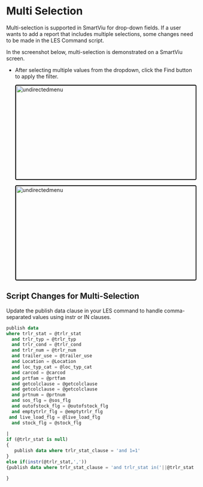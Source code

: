 # Multi Selection
Multi-selection is supported in SmartViu for drop-down fields. If a user wants to add a report that includes multiple selections, some changes need to be made in the LES Command script. 

In the screenshot below, multi-selection is demonstrated on a SmartViu screen. 

- After selecting multiple values from the dropdown, click the Find button to apply the filter.

  <img src="./Attachments/Multi_Selection.png" alt="undirectedmenu" style="height: 250px; width:500px;margin:auto;display:block; cursor: zoom-in; 
  border: 2px solid #000000; border-radius: 4px;"
  onclick="this.style.height='400px'; this.style.cursor='zoom-out';" 
  ondblclick="this.style.height='200px'; this.style.cursor='zoom-in';">

  <img src="./Attachments/Multi_Selection_Grid_view.png" alt="undirectedmenu" style="height: 250px; width:500px;margin:auto;display:block; cursor: zoom-in; 
  border: 2px solid #000000; border-radius: 4px;"
  onclick="this.style.height='400px'; this.style.cursor='zoom-out';" 
  ondblclick="this.style.height='200px'; this.style.cursor='zoom-in';">

## Script Changes for Multi-Selection
Update the publish data clause in your LES command to handle comma-separated values using instr or IN clauses.

 ```sql
 publish data
 where trlr_stat = @trlr_stat
   and trlr_typ = @trlr_typ
   and trlr_cond = @trlr_cond
   and trlr_num = @trlr_num
   and trailer_use = @trailer_use
   and Location = @Location
   and loc_typ_cat = @loc_typ_cat
   and carcod = @carcod
   and prtfam = @prtfam
   and getcolclause = @getcolclause
   and getcolclause = @getcolclause
   and prtnum = @prtnum
   and sos_flg = @sos_flg
   and outofstock_flg = @outofstock_flg
   and emptytrlr_flg = @emptytrlr_flg
  and live_load_flg = @live_load_flg
   and stock_flg = @stock_flg
   
|
if (@trlr_stat is null)
{
    publish data where trlr_stat_clause = 'and 1=1'
}
else if(instr(@trlr_stat,','))
{publish data where trlr_stat_clause = 'and trlr_stat in('||@trlr_stat||')'

}
```